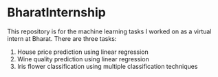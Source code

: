 # BharatInternship
This repository is for the machine learning tasks I worked on as a virtual intern at Bharat.
There are three tasks: 
1. House price prediction using linear regression
2. Wine quality prediction using linear regression
3. Iris flower classification using multiple classification techniques
